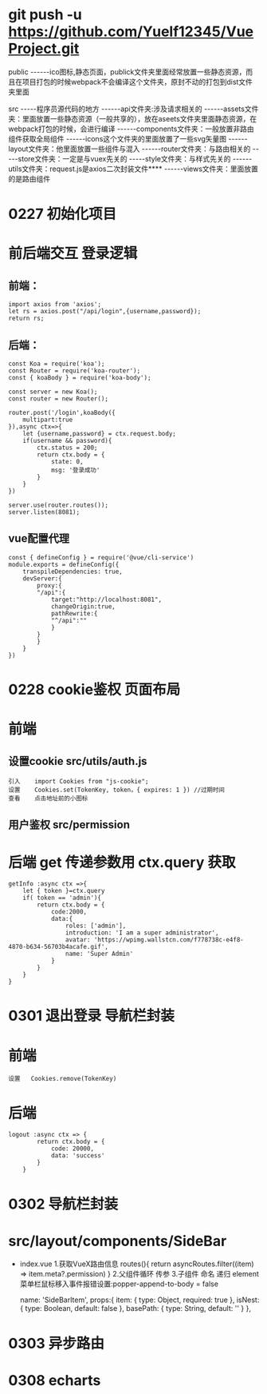 #     git push -u  https://github.com/Yuelf12345/VueProject.git
public
     ------ico图标,静态页面，publick文件夹里面经常放置一些静态资源，而且在项目打包的时候webpack不会编译这个文件夹，原封不动的打包到dist文件夹里面

src
    -----程序员源代码的地方
    ------api文件夹:涉及请求相关的
    ------assets文件夹：里面放置一些静态资源（一般共享的），放在aseets文件夹里面静态资源，在webpack打包的时候，会进行编译
    ------components文件夹：一般放置非路由组件获取全局组件
    ------icons这个文件夹的里面放置了一些svg矢量图
    ------layout文件夹：他里面放置一些组件与混入
    ------router文件夹：与路由相关的
    -----store文件夹：一定是与vuex先关的
    -----style文件夹：与样式先关的
    ------utils文件夹：request.js是axios二次封装文件****
    ------views文件夹：里面放置的是路由组件


# 0227 初始化项目
#  前后端交互 登录逻辑
## 前端：
    import axios from 'axios';
    let rs = axios.post("/api/login",{username,password});
    return rs;
## 后端：
    const Koa = require('koa');
    const Router = require('koa-router');
    const { koaBody } = require('koa-body');

    const server = new Koa();
    const router = new Router();

    router.post('/login',koaBody({
        multipart:true
    }),async ctx=>{
        let {username,password} = ctx.request.body;
        if(username && password){
            ctx.status = 200;
            return ctx.body = {
                state: 0,
                msg: '登录成功'
            }
        }
    })

    server.use(router.routes());
    server.listen(8081);
## vue配置代理
    const { defineConfig } = require('@vue/cli-service')
    module.exports = defineConfig({
        transpileDependencies: true,
        devServer:{
            proxy:{
            "/api":{
                target:"http://localhost:8081",
                changeOrigin:true,
                pathRewrite:{
                "^/api":""
                }
            }
            }
        }
    })

# 0228 cookie鉴权 页面布局
# 前端
## 设置cookie  src/utils/auth.js
    引入    import Cookies from "js-cookie";
    设置    Cookies.set(TokenKey, token，{ expires: 1 }) //过期时间
    查看    点击地址前的小图标
## 用户鉴权    src/permission

# 后端  get 传递参数用 ctx.query 获取
    getInfo :async ctx =>{
        let { token }=ctx.query
        if( token == 'admin'){
            return ctx.body = {
                code:2000,
                data:{
                    roles: ['admin'],
                    introduction: 'I am a super administrator',
                    avatar: 'https://wpimg.wallstcn.com/f778738c-e4f8-4870-b634-56703b4acafe.gif',
                    name: 'Super Admin'
                }
            }
        }
    }

# 0301 退出登录 导航栏封装
# 前端
    设置   Cookies.remove(TokenKey)
# 后端 
    logout :async ctx => {
            return ctx.body = {
                code: 20000,
                data: 'success'
            }
        }

# 0302 导航栏封装
# src/layout/components/SideBar
- index.vue 
    1.获取VueX路由信息
    routes(){
        return asyncRoutes.filter((item) => item.meta?.permission)
    }
    2.父组件循环 传参
     <SideBarItem v-for="route in routes" :key="route.path" :item="route" :base-path="route.path" />
    3.子组件 命名 递归 element菜单栏鼠标移入事件报错设置:popper-append-to-body = false
    <el-submenu :index="item.path" v-if="item?.children" :popper-append-to-body = false>
        <SideBarItem v-for="i in item.children" :item="i"/>
    </el-submenu>

    name: 'SideBarItem',
    props:{
        item: {
        type: Object,
        required: true
        },
        isNest: {
        type: Boolean,
        default: false
        },
        basePath: {
        type: String,
        default: ''
        }
    },

# 0303 异步路由

# 0308 echarts 